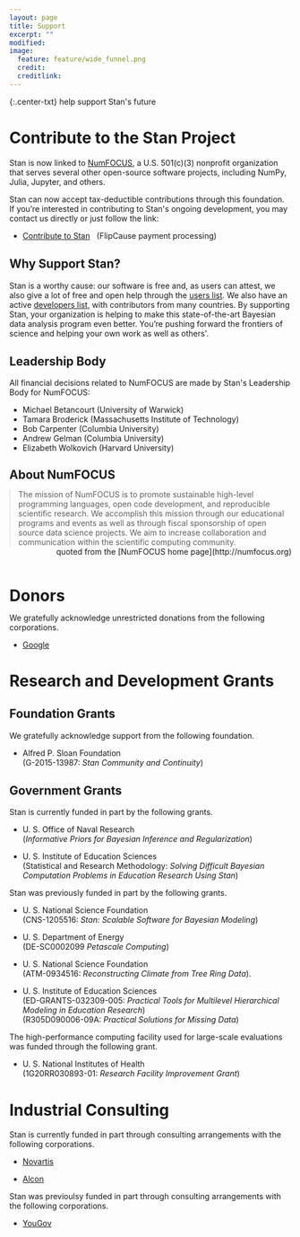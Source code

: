 ```yaml
---
layout: page
title: Support
excerpt: ""
modified:
image:
  feature: feature/wide_funnel.png
  credit:
  creditlink:
---
```


{:.center-txt}
help support Stan's future

# Contribute to the Stan Project

Stan is now linked to [NumFOCUS](http://numfocus.org/), a
U.S. 501(c)(3) nonprofit organization that serves several other
open-source software projects, including NumPy, Julia, Jupyter, and
others.

Stan can now accept tax-deductible contributions through this
foundation. If you’re interested in contributing to Stan's ongoing
development, you may contact us directly or just follow the link:&nbsp;

* <p>
  <a href="https://www.flipcause.com/widget/give_now/NTU3Ng==">Contribute
  to Stan</a> &nbsp;
  <span class="note">(FlipCause payment processing)</span>
  </span>


<!-- 
10% of all donations go to support NumFOCUS and the rest goes directly
to support Stan development;  there is an additional 2.2% processing
fee from FlipCause. 
-->

## Why Support Stan?

Stan is a worthy cause: our software is free and, as users can attest,
we also give a lot of free and open help through the [users
list](/community/). We also have an active [developers list](/community/),
with contributors from many countries. By supporting Stan, your
organization is helping to make this state-of-the-art Bayesian data
analysis program even better. You’re pushing forward the frontiers of
science and helping your own work as well as others'.

## Leadership Body

All financial decisions related to NumFOCUS are made by Stan's
Leadership Body for NumFOCUS:

* Michael Betancourt <span class="note">(University of Warwick)</span>
* Tamara Broderick <span class="note">(Massachusetts Institute of Technology)</span>
* Bob Carpenter <span class="note">(Columbia University)</span>
* Andrew Gelman <span class="note">(Columbia University)</span>
* Elizabeth Wolkovich <span class="note">(Harvard University)</span>


<h2 style="margin:1.25em 0 0 0">About NumFOCUS</h2>

<blockquote style="margin:1em 0 0 0;">
The mission of NumFOCUS is to promote sustainable high-level
programming languages, open code development, and reproducible
scientific research. We accomplish this mission through our
educational programs and events as well as through fiscal sponsorship
of open source data science projects. We aim to increase collaboration
and communication within the scientific computing community.
</blockquote>
<span style="float:right" class="note">quoted from the [NumFOCUS home page](http://numfocus.org)</span>


<h1 style="margin:2.5em 0 0 0;">Donors</h1>

We gratefully acknowledge unrestricted donations from the following
corporations.

* [Google](http://google.com)


# Research and Development Grants

## Foundation Grants

We gratefully acknowledge support from the following foundation.

* Alfred P. Sloan Foundation
  <br />
  <span class="note">(G-2015-13987: <i>Stan Community and Continuity</i>)</span>


## Government Grants

Stan is currently funded in part by the following grants.

* U. S. Office of Naval Research
  <br />
  <span class="note">(<i>Informative Priors for Bayesian Inference
  and Regularization</i>)</span>

* U. S. Institute of Education Sciences
  <br />
  <span class="note">(Statistical and Research Methodology:
  <i>Solving Difficult Bayesian Computation Problems in Education
  Research Using Stan</i>)</span>


Stan was previously funded in part by the following grants.

* U. S. National Science Foundation
  <br />
  <span class="note">(CNS-1205516: <i>Stan: Scalable Software for Bayesian Modeling</i>)</span>

* U. S. Department of Energy
  <br />
  <span class="note">(DE-SC0002099 <i>Petascale Computing</i>)</span>

* U. S. National Science Foundation
  <br />
  <span class="note">(ATM-0934516: <i>Reconstructing Climate from Tree Ring Data</i>).</span>

* U. S. Institute of Education Sciences
  <br />
  <span class="note">(ED-GRANTS-032309-005:
  <i>Practical Tools for Multilevel Hierarchical Modeling in Education
  Research</i>)</span>
  <br />
  <span class="note">(R305D090006-09A:
  <i>Practical Solutions for Missing Data</i>)</span>


The high-performance computing facility used for large-scale
evaluations was funded through the following grant.

* <p>U. S. National Institutes of Health
  <br />
  <span class="note">(1G20RR030893-01:
  <i>Research Facility Improvement Grant</i>)</span>
  </p>


# Industrial Consulting

Stan is currently funded in part through consulting arrangements with
the following corporations.

* [Novartis](https://www.novartis.com)

* [Alcon](http://www.alcon.com)

Stan was previoulsy funded in part through consulting arrangements
with the following corporations.

* <p>
  <a href="https://yougov.com/">YouGov</a>
  </p>

